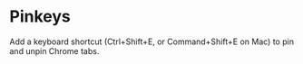 Pinkeys
=======

Add a keyboard shortcut (Ctrl+Shift+E, or Command+Shift+E on Mac) to pin and unpin Chrome tabs.

